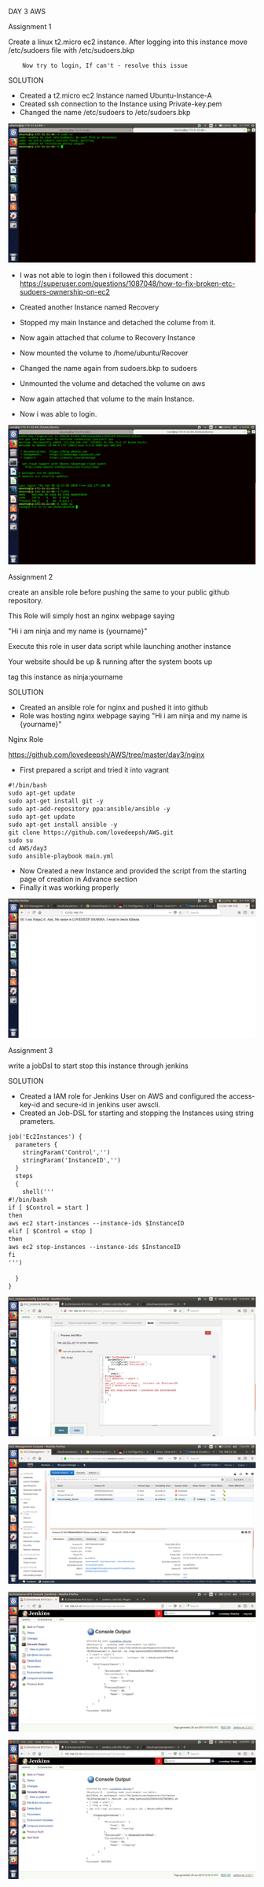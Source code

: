 DAY 3 AWS

Assignment 1

Create a linux t2.micro ec2 instance. After logging into this instance move /etc/sudoers file with /etc/sudoers.bkp
        
        Now try to login, If can't - resolve this issue

SOLUTION

- Created a t2.micro ec2 Instance named Ubuntu-Instance-A
- Created ssh connection to the Instance using Private-key.pem
- Changed the name /etc/sudoers to /etc/sudoers.bkp

![Error](https://github.com/lovedeepsh/AWS/blob/master/AWS-day3-images/error123.png)

- I was not able to login then i followed this document : https://superuser.com/questions/1087048/how-to-fix-broken-etc-sudoers-ownership-on-ec2

- Created another Instance named Recovery
- Stopped my main Instance and detached the colume from it.
- Now again attached that colume to Recovery Instance
- Now mounted the volume to /home/ubuntu/Recover
- Changed the name again from sudoers.bkp to sudoers
- Unmounted the volume and detached the volume on aws
- Now again attached that volume to the main Instance.
- Now i was able to login.

![Access](https://github.com/lovedeepsh/AWS/blob/master/AWS-day3-images/ubuntu-publicA.png)



Assignment 2

create an ansible role before pushing the same to your public github repository.

This Role will simply host an nginx webpage saying

"Hi i am ninja and my name is {yourname}" 

Execute this role in user data script while launching another instance

Your website should be up & running after the system boots up

tag this instance as ninja:yourname

SOLUTION

- Created an ansible role for nginx and pushed it into github
- Role was hosting nginx webpage saying "Hi i am ninja and my name is {yourname}"

Nginx Role

https://github.com/lovedeepsh/AWS/tree/master/day3/nginx

- First prepared a script and tried it into vagrant

```
#!/bin/bash
sudo apt-get update
sudo apt-get install git -y
sudo apt-add-repository ppa:ansible/ansible -y
sudo apt-get update
sudo apt-get install ansible -y
git clone https://github.com/lovedeepsh/AWS.git
sudo su
cd AWS/day3
sudo ansible-playbook main.yml
```

- Now Created a new Instance and provided the script from the starting page of creation in Advance section
- Finally it was working properly

![Nginx Output](https://github.com/lovedeepsh/AWS/blob/master/AWS-day3-images/output-nginx.png)


Assignment 3

write a jobDsl to start stop this instance through jenkins

SOLUTION

- Created a IAM role for Jenkins User on AWS and configured the access-key-id and secure-id in jenkins user awscli.
- Created an Job-DSL for starting and stopping the Instances using string prameters.
```
job('Ec2Instances') {
  parameters {
    stringParam('Control','')
    stringParam('InstanceID','')
  }
  steps
  {
    shell('''
#!/bin/bash
if [ $Control = start ]
then
aws ec2 start-instances --instance-ids $InstanceID
elif [ $Control = stop ]
then
aws ec2 stop-instances --instance-ids $InstanceID
fi
''')
   
  }
}
```

![DSL](https://github.com/lovedeepsh/AWS/blob/master/AWS-day3-images/dsl.png)

![Ninja:Lovedeep_Sharma](https://github.com/lovedeepsh/AWS/blob/master/AWS-day3-images/Ninja:Lovedeep_Sharma.png)

![Start Instance](https://github.com/lovedeepsh/AWS/blob/master/AWS-day3-images/start-instance.png)

![Stop Instance](https://github.com/lovedeepsh/AWS/blob/master/AWS-day3-images/stop-Instance.png)
